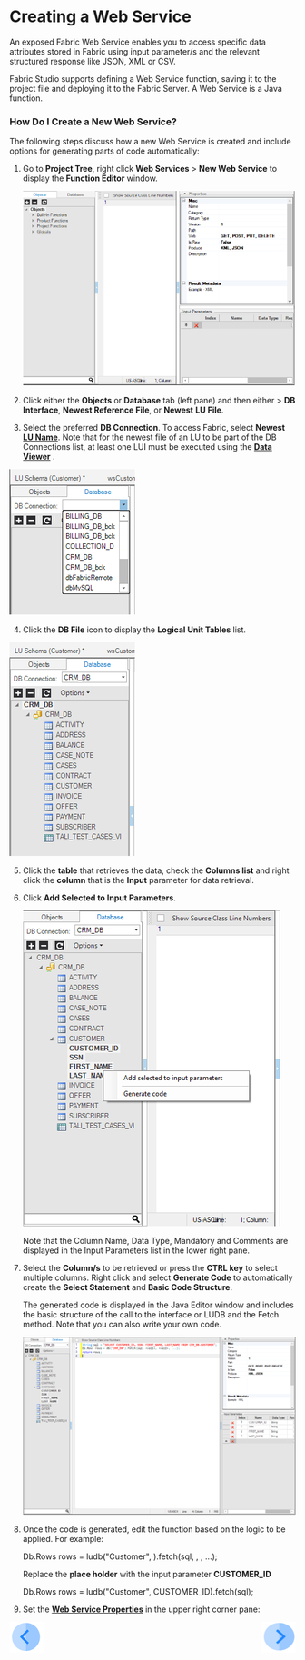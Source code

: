 # Creating a Web Service

An exposed Fabric Web Service enables you to access specific data attributes stored in Fabric using input parameter/s and the relevant structured response like JSON, XML or CSV. 

Fabric Studio supports defining a Web Service function, saving it to the project file and deploying it to the Fabric Server. A Web Service is a Java function.

### How Do I Create a New Web Service?

The following steps discuss how a new Web Service is created and include options for generating parts of code automatically:

1. Go to **Project Tree**, right click **Web Services** > **New Web Service** to display the **Function Editor** window.

   <img src="/articles/15_web_services/images/Web-Service-KI-3-1.png" alt="drawing"/>     

2. Click either the **Objects** or **Database** tab (left pane) and then either > **DB Interface**, **Newest Reference File**, or **Newest** **LU File**.

3. Select the preferred **DB Connection**. To access Fabric, select **Newest**  [**LU Name**](/articles/03_logical_units/01_LU_overview.md). Note that for the newest file of an LU to be part of the DB Connections list, at least one LUI must be executed using the [**Data Viewer**](/articles/13_LUDB_viewer_and_studio_debug_capabilities/01_data_viewer.md) .

<img src="/articles/15_web_services/images/Web-Service-KI-3-2.png"/>  

4. Click the **DB File** icon to display the **Logical Unit Tables** list.

 <img src="/articles/15_web_services/images/Web-Service-KI-3-3.png" alt="drawing"/>  

5. Click the **table** that retrieves the data, check the **Columns list** and right click the **column** that is the **Input** parameter for data retrieval. 

6. Click **Add Selected to Input Parameters**.

    <img src="/articles/15_web_services/images/Web-Service-KI-3-4.png" alt="drawing"/> 

   Note that the Column Name, Data Type, Mandatory and Comments are displayed in the Input Parameters list in the lower right pane.
    


7. Select the **Column/s** to be retrieved or press the **CTRL key** to select multiple columns. Right click and select **Generate Code** to automatically create the **Select Statement** and **Basic Code Structure**. 
   

    The generated code is displayed in the Java Editor window and includes the basic structure of the call to the interface or LUDB and the Fetch method. Note that you can also write your own code. 

    <img src="/articles/15_web_services/images/Web-Service-KI-3-5.png" alt="drawing"/>  

8. Once the code is generated, edit the function based on the logic to be applied. For example:

    Db.Rows rows = ludb("Customer", <instanceID>).fetch(sql, <val1>, <val2>, ...);

    Replace the **<instanceID> place holder** with the input parameter **CUSTOMER_ID**  

    Db.Rows rows = ludb("Customer", CUSTOMER_ID).fetch(sql);

9. Set the [**Web Service Properties**](/articles/15_web_services/02_web_services_properties.md) in the upper right corner pane:

[![Previous](/articles/images/Previous.png)](/articles/15_web_services/02_web_services_properties.md)[<img align="right" width="60" height="54" src="/articles/images/Next.png">](/articles/15_web_services/04_web_services_function_basic_structure.md)


